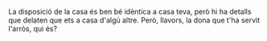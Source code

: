 La disposició de la casa és ben bé idèntica a casa teva, però hi ha
detalls que delaten que ets a casa d'algú altre. Però, llavors, la
dona que t'ha servit l'arròs, qui és?